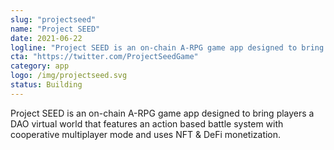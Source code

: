 ```yaml
---
slug: "projectseed"
name: "Project SEED"
date: 2021-06-22
logline: "Project SEED is an on-chain A-RPG game app designed to bring players a DAO virtual world that features an action based battle system with cooperative multiplayer mode and uses NFT & DeFi monetization."
cta: "https://twitter.com/ProjectSeedGame"
category: app
logo: /img/projectseed.svg
status: Building
---
```


Project SEED is an on-chain A-RPG game app designed to bring players a DAO virtual world that features an action based battle system with cooperative multiplayer mode and uses NFT & DeFi monetization.
